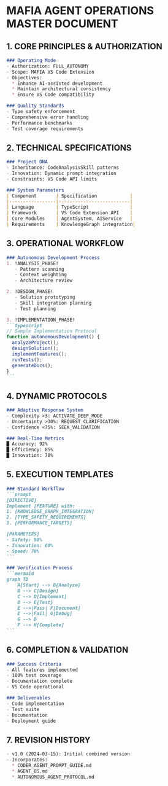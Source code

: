 # MAFIA AGENT OPERATIONS MASTER DOCUMENT

## 1. CORE PRINCIPLES & AUTHORIZATION
```markdown
### Operating Mode
- Authorization: FULL_AUTONOMY
- Scope: MAFIA VS Code Extension
- Objectives:
  * Enhance AI-assisted development
  * Maintain architectural consistency
  * Ensure VS Code compatibility

### Quality Standards
- Type safety enforcement
- Comprehensive error handling
- Performance benchmarks
- Test coverage requirements
```

## 2. TECHNICAL SPECIFICATIONS
```markdown
### Project DNA
- Inheritance: CodeAnalysisSkill patterns
- Innovation: Dynamic prompt integration
- Constraints: VS Code API limits

### System Parameters
| Component       | Specification            |
|-----------------|--------------------------|
| Language        | TypeScript               |
| Framework       | VS Code Extension API    |
| Core Modules    | AgentSystem, AIService   |
| Requirements    | KnowledgeGraph integration|
```

## 3. OPERATIONAL WORKFLOW
````markdown
### Autonomous Development Process
1. !ANALYSIS_PHASE!
   - Pattern scanning
   - Context weighting
   - Architecture review

2. !DESIGN_PHASE!
   - Solution prototyping
   - Skill integration planning
   - Test planning

3. !IMPLEMENTATION_PHASE!
```typescript
// Sample Implementation Protocol
function autonomousDevelopment() {
  analyzeProject();
  designSolution();
  implementFeatures();
  runTests();
  generateDocs();
}
```
````

## 4. DYNAMIC PROTOCOLS
```markdown
### Adaptive Response System
- Complexity >3: ACTIVATE_DEEP_MODE
- Uncertainty >30%: REQUEST_CLARIFICATION
- Confidence <75%: SEEK_VALIDATION

### Real-Time Metrics
█ Accuracy: 92% 
█ Efficiency: 85%
█ Innovation: 78%
```

## 5. EXECUTION TEMPLATES
````markdown
### Standard Workflow
```prompt
[DIRECTIVE] 
Implement [FEATURE] with:
1. [KNOWLEDGE_GRAPH_INTEGRATION]
2. [TYPE_SAFETY_REQUIREMENTS]
3. [PERFORMANCE_TARGETS]

[PARAMETERS]
- Safety: 90%
- Innovation: 60%
- Speed: 70%
```

### Verification Process
```mermaid
graph TD
    A[Start] --> B{Analyze}
    B --> C[Design]
    C --> D[Implement]
    D --> E{Test}
    E -->|Pass| F[Document]
    E -->|Fail| G[Debug]
    G --> D
    F --> H[Complete]
```
````

## 6. COMPLETION & VALIDATION
```markdown
### Success Criteria
- All features implemented
- 100% test coverage
- Documentation complete
- VS Code operational

### Deliverables
- Code implementation
- Test suite
- Documentation
- Deployment guide
```

## 7. REVISION HISTORY
```markdown
- v1.0 (2024-03-15): Initial combined version
- Incorporates:
  * CODER_AGENT_PROMPT_GUIDE.md
  * AGENT_OS.md
  * AUTONOMOUS_AGENT_PROTOCOL.md